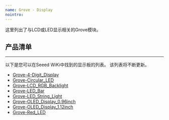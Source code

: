 ```yaml
---
name: Grove - Display
nointro:
---
```


这里列出了与LCD或LED显示相关的Grove模块。

## 产品清单
---

以下是您可以在Seeed WiKi中找到的显示板的列表。 该列表将不断更新。

* [Grove-4-Digit_Display](http://wiki.seeedstudio.com/cn/Grove-4-Digit_Display)
* [Grove-Circular_LED](http://wiki.seeedstudio.com/cn/Grove-Circular_LED)
* [Grove-LCD_RGB_Backlight](http://wiki.seeedstudio.com/cn/Grove-LCD_RGB_Backlight/)
* [Grove-LED_Bar](http://wiki.seeedstudio.com/cn/Grove-LED_Bar)
* [Grove-LED_String_Light](http://wiki.seeedstudio.com/cn/Grove-LED_String_Light)
* [Grove-OLED_Display_0.96inch](http://wiki.seeedstudio.com/cn/Grove_OLED_0_96)
* [Grove-OLED_Display_1.12inch](http://wiki.seeedstudio.com/cn/Grove-OLED_Display_1.12inch)
* [Grove-Red_LED](http://wiki.seeedstudio.com/cn/Grove-Red_LED)